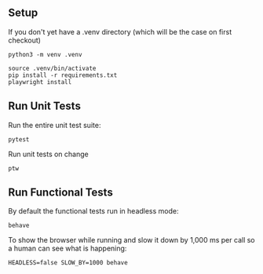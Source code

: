 ## Setup

If you don't yet have a .venv directory (which will be the case on first checkout)
```shell
python3 -m venv .venv
```

```shell
source .venv/bin/activate
pip install -r requirements.txt
playwright install
```

## Run Unit Tests

Run the entire unit test suite:

```shell
pytest
```
Run unit tests on change

```shell
ptw
```

## Run Functional Tests

By default the functional tests run in headless mode:

```shell
behave
```

To show the browser while running and slow it down by 1,000 ms per call so a human can see what is happening: 

```shell
HEADLESS=false SLOW_BY=1000 behave
```
